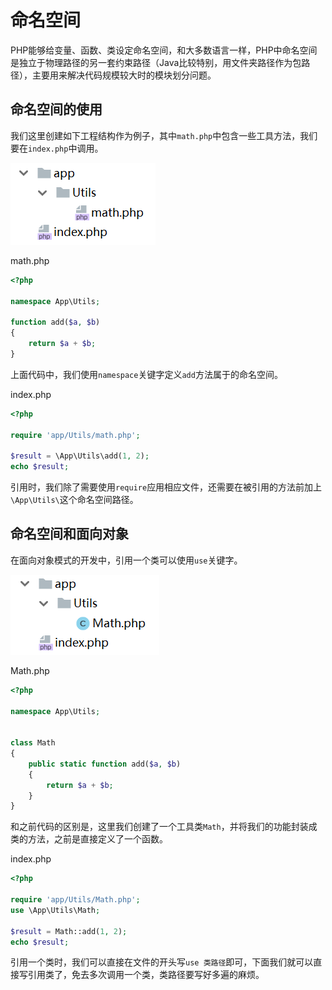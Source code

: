 # 命名空间

PHP能够给变量、函数、类设定命名空间，和大多数语言一样，PHP中命名空间是独立于物理路径的另一套约束路径（Java比较特别，用文件夹路径作为包路径），主要用来解决代码规模较大时的模块划分问题。

## 命名空间的使用

我们这里创建如下工程结构作为例子，其中`math.php`中包含一些工具方法，我们要在`index.php`中调用。

![](res/1.png)

math.php
```php
<?php

namespace App\Utils;

function add($a, $b)
{
    return $a + $b;
}
```

上面代码中，我们使用`namespace`关键字定义`add`方法属于的命名空间。

index.php
```php
<?php

require 'app/Utils/math.php';

$result = \App\Utils\add(1, 2);
echo $result;
```

引用时，我们除了需要使用`require`应用相应文件，还需要在被引用的方法前加上`\App\Utils\`这个命名空间路径。

## 命名空间和面向对象

在面向对象模式的开发中，引用一个类可以使用`use`关键字。

![](res/2.png)

Math.php
```php
<?php

namespace App\Utils;


class Math
{
    public static function add($a, $b)
    {
        return $a + $b;
    }
}
```

和之前代码的区别是，这里我们创建了一个工具类`Math`，并将我们的功能封装成类的方法，之前是直接定义了一个函数。

index.php
```php
<?php

require 'app/Utils/Math.php';
use \App\Utils\Math;

$result = Math::add(1, 2);
echo $result;
```

引用一个类时，我们可以直接在文件的开头写`use 类路径`即可，下面我们就可以直接写引用类了，免去多次调用一个类，类路径要写好多遍的麻烦。
